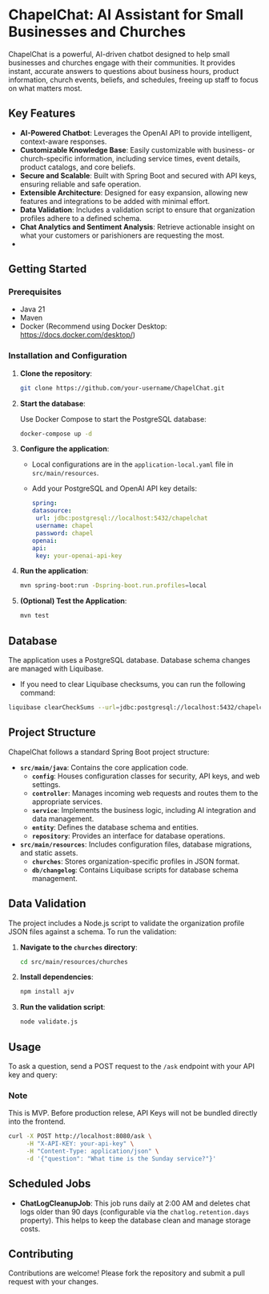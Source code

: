 # ChapelChat: AI Assistant for Small Businesses and Churches

ChapelChat is a powerful, AI-driven chatbot designed to help small businesses and churches engage with their communities. It provides instant, accurate answers to questions about business hours, product information, church events, beliefs, and schedules, freeing up staff to focus on what matters most.

## Key Features

- **AI-Powered Chatbot**: Leverages the OpenAI API to provide intelligent, context-aware responses.
- **Customizable Knowledge Base**: Easily customizable with business- or church-specific information, including service times, event details, product catalogs, and core beliefs.
- **Secure and Scalable**: Built with Spring Boot and secured with API keys, ensuring reliable and safe operation.
- **Extensible Architecture**: Designed for easy expansion, allowing new features and integrations to be added with minimal effort.
- **Data Validation**: Includes a validation script to ensure that organization profiles adhere to a defined schema.
- **Chat Analytics and Sentiment Analysis**: Retrieve actionable insight on what your customers or parishioners are requesting the most.
- 
## Getting Started

### Prerequisites

- Java 21
- Maven
- Docker (Recommend using Docker Desktop: https://docs.docker.com/desktop/)

### Installation and Configuration

1. **Clone the repository**:

   ```bash
   git clone https://github.com/your-username/ChapelChat.git
   ```

2. **Start the database**:

   Use Docker Compose to start the PostgreSQL database:

   ```bash
   docker-compose up -d
   ```

3. **Configure the application**:

   - Local configurations are in the `application-local.yaml` file in `src/main/resources`.
   - Add your PostgreSQL and OpenAI API key details:
   
        ```yaml
     spring:
       datasource:
         url: jdbc:postgresql://localhost:5432/chapelchat
         username: chapel
         password: chapel
     openai:
       api:
         key: your-openai-api-key
     ```

4. **Run the application**:

   ```bash
   mvn spring-boot:run -Dspring-boot.run.profiles=local
   ```
5. **(Optional) Test the Application**:
   ```bash
   mvn test
   ```

## Database

The application uses a PostgreSQL database. Database schema changes are managed with Liquibase.

- If you need to clear Liquibase checksums, you can run the following command:

```bash
liquibase clearCheckSums --url=jdbc:postgresql://localhost:5432/chapelchat --username=chapel --password=chapel
```

## Project Structure

ChapelChat follows a standard Spring Boot project structure:

- **`src/main/java`**: Contains the core application code.
  - **`config`**: Houses configuration classes for security, API keys, and web settings.
  - **`controller`**: Manages incoming web requests and routes them to the appropriate services.
  - **`service`**: Implements the business logic, including AI integration and data management.
  - **`entity`**: Defines the database schema and entities.
  - **`repository`**: Provides an interface for database operations.
- **`src/main/resources`**: Includes configuration files, database migrations, and static assets.
  - **`churches`**: Stores organization-specific profiles in JSON format.
  - **`db/changelog`**: Contains Liquibase scripts for database schema management.

## Data Validation

The project includes a Node.js script to validate the organization profile JSON files against a schema. To run the validation:

1. **Navigate to the `churches` directory**:

   ```bash
   cd src/main/resources/churches
   ```

2. **Install dependencies**:

   ```bash
   npm install ajv
   ```

3. **Run the validation script**:

   ```bash
   node validate.js
   ```

## Usage

To ask a question, send a POST request to the `/ask` endpoint with your API key and query:

### Note

This is MVP. Before production relese, API Keys will not be bundled directly into the frontend. 

```bash
curl -X POST http://localhost:8080/ask \
     -H "X-API-KEY: your-api-key" \
     -H "Content-Type: application/json" \
     -d '{"question": "What time is the Sunday service?"}'
```

## Scheduled Jobs

- **ChatLogCleanupJob**: This job runs daily at 2:00 AM and deletes chat logs older than 90 days (configurable via the `chatlog.retention.days` property). This helps to keep the database clean and manage storage costs.

## Contributing

Contributions are welcome! Please fork the repository and submit a pull request with your changes.

